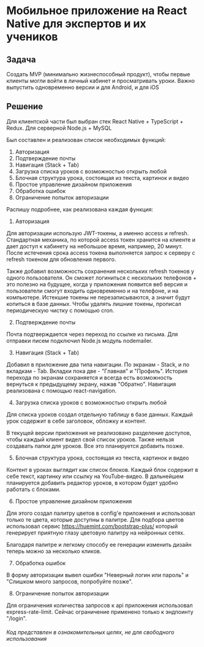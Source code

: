 # Мобильное приложение на React Native для экспертов и их учеников
## Задача
Создать MVP (минимально жизнеспособный продукт), чтобы первые клиенты могли войти в личный кабинет и просматривать уроки. Важно выпустить одновременно версии и для Android, и для iOS

## Решение
Для клиентской части был выбран стек React Native + TypeScript + Redux. Для серверной Node.js + MySQL

Был составлен и реализован список необходимых функций:

1. Авторизация
2. Подтверждение почты
3. Навигация (Stack + Tab)
4. Загрузка списка уроков с возможностью открыть любой
5. Блочная структура урока, состоящая из текста, картинок и видео
6. Простое управление дизайном приложения
7. Обработка ошибок
8. Ограничение попыток авторизации

Распишу подробнее, как реализована каждая функция:

1. Авторизация

Для авторизации использую JWT-токены, а именно access и refresh. Стандартная механика, по которой access токен хранится на клиенте и дает доступ к кабинету на небольшое время, например, 20 минут. После истечения срока access токена выполняется запрос к серверу с refresh токеном для обновления первого.

Также добавил возможность сохранения нескольких refresh токенов у одного пользователя. Он сможет логиниться с нескольких телефонов + это полезно на будущее, когда у приложения появится веб версия и пользователи смогут входить одновременно и на телефоне, и на компьютере. Истекшие токены не перезаписываются, а значит будут копиться в базе данных. Чтобы удалять лишние токены, прописал периодическую чистку с помощью cron.

2. Подтверждение почты

Почта подтверждается через переход по ссылке из письма. Для отправки писем подключил Node.js модуль nodemailer.

3. Навигация (Stack + Tab)

Добавил в приложение два типа навигации. По экранам - Stack, и по вкладкам - Tab. Вкладки пока две - "Главная" и "Профиль". История перехода по экранам сохраняется и всегда есть возможность вернуться к предыдущему экрану, нажав "Обратно". Навигация реализована с помощью react-navigation.

4. Загрузка списка уроков с возможностью открыть любой

Для списка уроков создал отдельную таблицу в базе данных. Каждый урок содержит в себе заголовок, обложку и контент.

В текущей версии приложения не реализовано разделение доступов, чтобы каждый клиент видел свой список уроков. Также нельзя создавать папки для уроков. Все это планируется добавить позже.

5. Блочная структура урока, состоящая из текста, картинок и видео

Контент в уроках выглядит как список блоков. Каждый блок содержит в себе текст, картинку или ссылку на YouTube-видео. В дальнейшем планируется добавить редактор уроков, в котором будет удобно работать с блоками.

6. Простое управление дизайном приложения

Для этого создал палитру цветов в config'е приложения и использовал только те цвета, которые доступны в палитре. Для подбора цветов использовал сервис https://huemint.com/bootstrap-plus/ который генерирует приятную глазу цветовую палитру на нейронных сетях.

Благодаря палитре и легкому способу ее генерации изменить дизайн теперь можно за несколько кликов.

7. Обработка ошибок

В форму авторизации вывел ошибки "Неверный логин или пароль" и "Слишком много запросов, попробуйте позже".

8. Ограничение попыток авторизации

Для ограничения количества запросов к api приложения использовал express-rate-limit. Сейчас ограничение применено только к эндпоинту "/login".

###### Код представлен в ознакомительных целях, не для свободного использования
